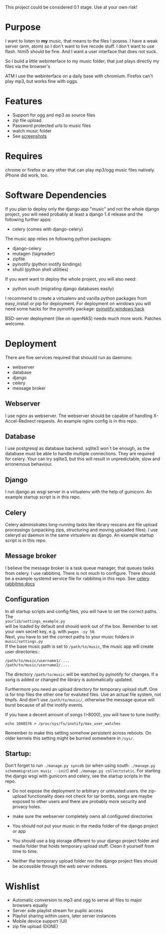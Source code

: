 This project could be considered 0.1 stage. Use at your own risk!

Purpose
=======

I want to listen to __my__ music, that means to the files I posess. I have
a weak server (arm, atom) so I don't want to live recode stuff. I don't want
to use flash. html5 should be fine. And I want a user interface that does not
suck.

So I build a little webinterface to my music folder, that just plays directly
my files via the browser's <audio> tag. A decent browser will play oggs and mp3s
(like chrome). Furthermore, multiple users have their own music folder.

ATM I use the webinterface on a daily base with chromium. Firefox can't play mp3,
but works fine with oggs.

Features
========

 * Support for ogg and mp3 as source files
 * zip file upload
 * Password protected urls to music files
 * watch music folder
 * See [screenshots](https://github.com/simeonfelis/yourlib/wiki/screenshots)

Requires
========

chrome or firefox or any other that can play mp3/ogg music files natively.
iPhone did work, too.

Software Dependencies
=====================

If you plan to deploy only the django app "music" and not the whole django project, you
will need probably at least a django 1.4 release and the following further apps:

 * celery (comes with django-celery)

The music app relies on following python packages:

 * django-celery
 * mutagen (tagreader)
 * zipfile
 * pyinotify (python inotify bindings)
 * shutil (python shell utilities)

If you want want to deploy the whole project, you will also need:

 * python south (migrating django databases easily)

I recommend to create a virtualenv and vanilla python packages from easy_install or pip
for deployment. For deployment on windows you will need some hacks for the pyinotify
package: [pyinotify windows hack](http://www.themacaque.com/?p=803)

BSD-server deployment (like on openNAS) needs much more work. Patches welcome.


Deployment
==========

There are five services required that shouuld run as daemons:

 * webserver
 * database
 * django
 * celery
 * message broker

Webserver
---------

I use nginx as webserver. The webserver should be capable of handling X-Accel-Redirect
requests. An example nginx config is in this repo.

Database
--------

I use postgresql as database backend. sqlite3 won`t be enough, as the database must be
able to handle multiple connections. They are required for celery. Your can try sqlite3,
but this will result in unpredictable, slow and erronemous behaviour.

Django
------

I run django as wsgi server in a virtualenv with the help of guinicorn. An example
startup script is in this repo.

Celery
------

Celery administrates long-running tasks like library rescans are file upload processings
(unpacking zips, structuring and moving uploaded files). I use celeryd as daemon in the
same virtualenv as django. An example startup script is in this repo.

Message broker
--------------

I believe the message broker is a task queue manager, that queues tasks from celery. I use
rabbitmq. There is not much to configure. There should be a example systemd service file for
rabbitmq in this repo. See [celery rabbitmq docs](http://docs.celeryproject.org/en/latest/getting-started/first-steps-with-celery.html#rabbitmq)

Configuration
--------------

In all startup scripts and config files, you will have to set the correct paths. The  
``yourlib/settings_example.py``  
will be loaded by default and should work out of the box. Remember to set your own 
secret key, e.g. with ``pwgen -sy 50``.   
Next, you have to set the correct paths to your music folders in  
``music/settings.py``  
If the base music path is set to ``/path/to/music``, the music app will create user directories::

    /path/to/music/username1/....
    /path/to/music/username2/....


The directory ``/path/to/music`` will be watched by pyinotify for changes. If a song is added or
changed the library is automatically updated.

Furthermore you need an upload directory for temporary upload stuff. One is for tmp files
the other one for evaluted files. Use an actual file system, not tmpfs. And don't use ``/path/to/music/``,
otherwise the message queue will burst because of all the inotify events.

If you have a decent amount of songs (>8000), you will have to tune inotify:

    echo 1048576 > /proc/sys/fs/inotify/max_user_watches

Remember to make this setting somehow persistent across reboots. On older kernels this setting
might be burried somewhere in ``/sys/``.



Startup:
--------

Don't forget to run ``./manage.py syncdb`` (or when using south: ``./manage.py schemamigration music --init``)
and ``./manage.py collectstatic``. For starting the django wsgi with gunicorn and celery, see 
the startup scripts in the repo.

 * Do not expose the deployment to arbitrary or untrusted users. the zip-upload
   functionality does not check for tar bombs, songs are maybe exposed to other
   users and there are probably more security and privacy holes.

 * make sure the webserver completely owns all configured directories

 * You should not put your music in the media folder of the django project or app

 * You should use a big storage different to your django project folder and
   media folder that holds temporary upload stuff. Clean it yourself from time to time.

 * Neither the temporary upload folder nor the django project files should be
   accessible through the web server indexes.


Wishlist
========
 * Automatic conversion to mp3 and ogg to serve all files to major browsers equally
 * Server side playlist stream for puplic access
 * Playlist sharing within users, later server instances
 * Mobile device support (UI)
 * zip file upload (DONE)

